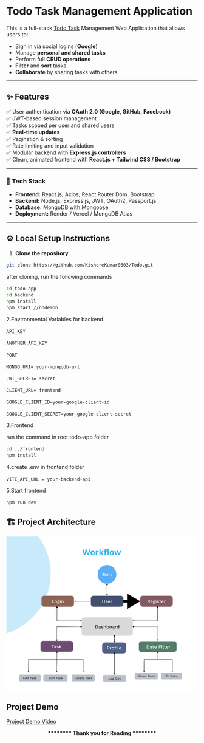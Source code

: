 # Todo Task Management Application

This is a full-stack [Todo Task](https://github.com/KishoreKumar0603)
  Management Web Application that allows users to:

- Sign in via social logins (**Google**)
- Manage **personal and shared tasks**
- Perform full **CRUD operations**
- **Filter** and **sort** tasks
- **Collaborate** by sharing tasks with others

---

## ✨ Features

✅ User authentication via **OAuth 2.0 (Google, GitHub, Facebook)**  
✅ JWT-based session management  
✅ Tasks scoped per user and shared users  
✅ **Real-time updates**  
✅ Pagination & sorting  
✅ Rate limiting and input validation  
✅ Modular backend with **Express.js controllers**  
✅ Clean, animated frontend with **React.js + Tailwind CSS / Bootstrap**

---

### 🔧 Tech Stack

- **Frontend:** React.js, Axios, React Router Dom, Bootstrap  
- **Backend:** Node.js, Express.js, JWT, OAuth2, Passport.js  
- **Database:** MongoDB with Mongoose   
- **Deployment:** Render / Vercel / MongoDB Atlas

---

## ⚙️ Local Setup Instructions

1. **Clone the repository**

```bash
git clone https://github.com/KishoreKumar0603/Todo.git
```

after cloning, run the following commands
```bash
cd todo-app
cd backend
npm install
npm start //nodemon
```

2.Environmental Variables for backend

`API_KEY`

`ANOTHER_API_KEY`

`PORT`

`MONGO_URI= your-mongodb-url`

`JWT_SECRET= secret`

`CLIENT_URL= frontend`

`GOOGLE_CLIENT_ID=your-google-client-id`

`GOOGLE_CLIENT_SECRET=your-google-client-secret`


3.Frontend

run the command in root todo-app folder

```bash
cd ../frontend
npm install
```
4.create .env in frontend folder

`VITE_API_URL = your-backend-api`


5.Start frontend
```bash
npm run dev
```

## 🏗️ Project Architecture

![Todo-Diagram](./todo_architecture.png)

## Project Demo
[ Project Demo Video](https://drive.google.com/file/d/1B8qMZongt9nqlJf1IoTtb9O0enkKOuJf/view?usp=drive_link)



<p align="center"><strong>******** Thank you for Reading ********</strong></p>

